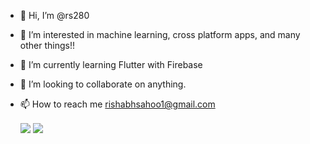 - 👋 Hi, I’m @rs280
- 👀 I’m interested in machine learning, cross platform apps, and many other things!!
- 🌱 I’m currently learning Flutter with Firebase
- 💞️ I’m looking to collaborate on anything.
- 📫 How to reach me 
rishabhsahoo1@gmail.com

  <img align="center" src="https://github-readme-stats.vercel.app/api/top-langs/?username=rs280" />


  <img align="center" src="https://github-readme-stats.vercel.app/api?username=rs280&count_private=true" />
